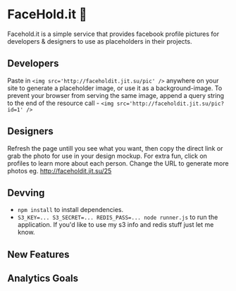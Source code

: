 # FaceHold.it :facepunch:
Facehold.it is a simple service that provides facebook profile pictures for developers & designers to use as placeholders in their projects.

## Developers
Paste in `<img src='http://faceholdit.jit.su/pic' />` anywhere on your site to generate a placeholder image, or use it as a background-image. To prevent your browser from serving the same image, append a query string to the end of the resource call - `<img src='http://faceholdit.jit.su/pic?id=1' />`

## Designers
Refresh the page untill you see what you want, then copy the direct link or grab the photo for use in your design mockup. For extra fun, click on profiles to learn more about each person. Change the URL to generate more photos eg. http://faceholdit.jit.su/25

## Devving
* `npm install` to install dependencies.
* `S3_KEY=... S3_SECRET=... REDIS_PASS=... node runner.js` to run the application. If you'd like to use my s3 info and redis stuff just let me know.

## New Features

## Analytics Goals